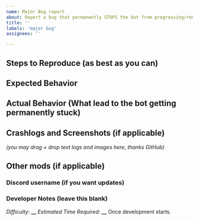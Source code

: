 ```yaml
---
name: Major Bug report
about: Report a bug that permanently STOPS the bot from progressing/requires HUMAN input to continue
title: ''
labels: 'major bug'
assignees: ''

---
```


## Steps to Reproduce (as best as you can)

## Expected Behavior

## Actual Behavior (What lead to the bot getting permanently stuck)

## Crashlogs and Screenshots (if applicable)
_(you may drag + drop text logs and images here, thanks GitHub)_

## Other mods (if applicable)

### Discord username (if you want updates)

### Developer Notes (leave this blank)

_Difficulty_: **__**
_Estimated Time Required_: **__**
Once development starts.

